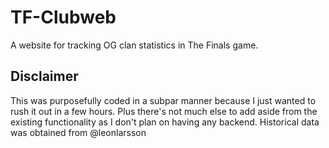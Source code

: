 # TF-Clubweb

A website for tracking OG clan statistics in The Finals game.

## Disclaimer

This was purposefully coded in a subpar manner because I just wanted to rush it out in a few hours.
Plus there's not much else to add aside from the existing functionality as I don't plan on having any backend.
Historical data was obtained from @leonlarsson